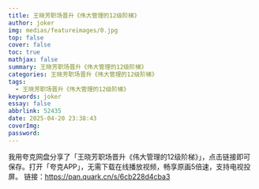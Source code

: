 ```yaml
---
title: 王晓芳职场晋升《伟大管理的12级阶梯》
author: joker
img: medias/featureimages/0.jpg
top: false
cover: false
toc: true
mathjax: false
summary: 王晓芳职场晋升《伟大管理的12级阶梯》
categories: 王晓芳职场晋升《伟大管理的12级阶梯》
tags:
  - 王晓芳职场晋升《伟大管理的12级阶梯》
keywords: joker
essay: false
abbrlink: 52435
date: 2025-04-20 23:38:43
coverImg:
password:
---
```


我用夸克网盘分享了「王晓芳职场晋升《伟大管理的12级阶梯》」，点击链接即可保存。打开「夸克APP」，无需下载在线播放视频，畅享原画5倍速，支持电视投屏。
链接：https://pan.quark.cn/s/6cb228d4cba3

